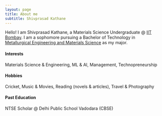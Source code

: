 ```yaml
---
layout: page
title: About me
subtitle: Shivprasad Kathane
---
```


Hello! I am Shivprasad Kathane, a Materials Science Undergraduate @ [IIT Bombay](http://www.iitb.ac.in). I am a sophomore pursuing a Bachelor of Technology in [Metallurgical Engineering and Materials Science](http://www.iitb.ac.in/mems/en) as my major.

#### Interests
Materials Science & Engineering, ML & AI, Management, Technopreneurship

#### Hobbies
Cricket, Music & Movies, Reading (novels & articles), Travel & Photography

#### Past Education
NTSE Scholar @ Delhi Public School Vadodara (CBSE)

